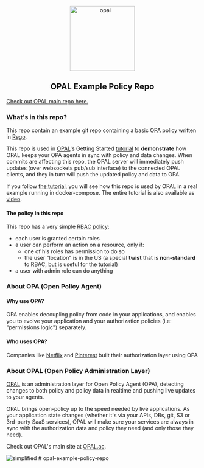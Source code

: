<p  align="center">
 <img src="https://i.ibb.co/BGVBmMK/opal.png" height=170 alt="opal" border="0" />
</p>
<h2 align="center">
OPAL Example Policy Repo
</h2>

[Check out OPAL main repo here.](https://github.com/permitio/opal)

### What's in this repo?
This repo contain an example git repo containing a basic [OPA](https://www.openpolicyagent.org/docs/latest/) policy written in [Rego](https://www.openpolicyagent.org/docs/latest/policy-language/#what-is-rego).

This repo is used in [OPAL](https://github.com/permitio/opal)'s Getting Started [tutorial](https://github.com/permitio/opal/blob/master/docs/HOWTO/get_started_with_opal_using_docker.md) to **demonstrate** how OPAL keeps your OPA agents in sync with policy and data changes. When commits are affecting this repo, the OPAL server will immediately push updates (over websockets pub/sub interface) to the connected OPAL clients, and they in turn will push the updated policy and data to OPA.

If you follow [the tutorial](https://github.com/permitio/opal/blob/master/docs/HOWTO/get_started_with_opal_using_docker.md), you will see how this repo is used by OPAL in a real example running in docker-compose. The entire tutorial is also available as [video](https://asciinema.org/a/5IMzZRPltUiFdsNnZ81t14ERk?t=1).

#### The policy in this repo
This repo has a very simple [RBAC policy](https://en.wikipedia.org/wiki/Role-based_access_control):
- each user is granted certain roles
- a user can perform an action on a resource, only if:
  - one of his roles has permission to do so
  - the user "location" is in the US (a special **twist** that is **non-standard** to RBAC, but is useful for the tutorial)
- a user with admin role can do anything

### About OPA (Open Policy Agent)

#### Why use OPA?
OPA enables decoupling policy from code in your applications, and enables you to evolve your application and your authorization policies (i.e: "permissions logic") separately.

#### Who uses OPA?
Companies like [Netflix](https://www.youtube.com/watch?v=R6tUNpRpdnY) and [Pinterest](https://www.youtube.com/watch?v=LhgxFICWsA8) built their authorization layer using OPA

### About OPAL (Open Policy Administration Layer)
[OPAL](https://github.com/permitio/opal) is an administration layer for Open Policy Agent (OPA), detecting changes to both policy and policy data in realtime and pushing live updates to your agents.

OPAL brings open-policy up to the speed needed by live applications. As your application state changes (whether it's via your APIs, DBs, git, S3 or 3rd-party SaaS services), OPAL will make sure your services are always in sync with the authorization data and policy they need (and only those they need).

Check out OPAL's main site at [OPAL.ac](https://opal.ac).

<img src="https://i.ibb.co/CvmX8rR/simplified-diagram-highlight.png" alt="simplified" border="0">
# opal-example-policy-repo

